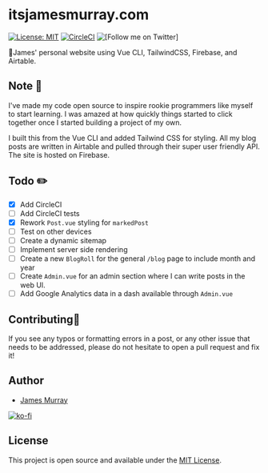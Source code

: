 # itsjamesmurray.com
[![License: MIT](https://img.shields.io/badge/License-MIT-blue.svg)](https://opensource.org/licenses/MIT) [![CircleCI](https://circleci.com/gh/ItsJamesMurray/blog.svg?style=shield)](https://circleci.com/gh/ItsJamesMurray/blog) ![[Follow me on Twitter]](https://img.shields.io/twitter/follow/itsjamesmurray)

👋James' personal website using Vue CLI, TailwindCSS, Firebase, and Airtable.

## Note 📓
I've made my code open source to inspire rookie programmers like myself to start learning.  I was amazed at how quickly things started to click together once I started building a project of my own.

I built this from the Vue CLI and added Tailwind CSS for styling.  All my blog posts are written in Airtable and pulled through their super user friendly API.  The site is hosted on Firebase.

## Todo ✏️
- [x] Add CircleCI
- [ ] Add CircleCI tests
- [x] Rework `Post.vue` styling for `markedPost`
- [ ] Test on other devices
- [ ] Create a dynamic sitemap
- [ ] Implement server side rendering
- [ ] Create a new `BlogRoll` for the general `/blog` page to include month and year
- [ ] Create `Admin.vue` for an admin section where I can write posts in the web UI.
- [ ] Add Google Analytics data in a dash available through `Admin.vue`

## Contributing🤝
If you see any typos or formatting errors in a post, or any other issue that needs to be addressed, please do not hesitate to open a pull request and fix it!

## Author
- [James Murray](https://www.itsjamesmurray.com)

[![ko-fi](https://www.ko-fi.com/img/githubbutton_sm.svg)](https://ko-fi.com/F1F812F2A)


## License

This project is open source and available under the [MIT License](LICENSE).

